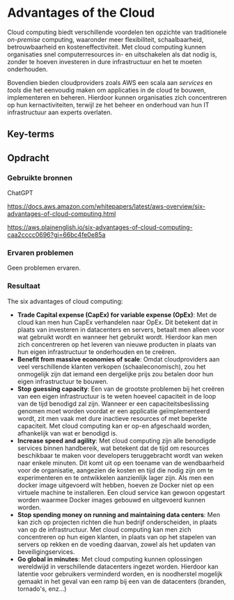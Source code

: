 # Advantages of the Cloud

Cloud computing biedt verschillende voordelen ten opzichte van traditionele _on-premise_ computing, waaronder meer flexibiliteit, schaalbaarheid, betrouwbaarheid en kosteneffectiviteit. Met cloud computing kunnen organisaties snel computerresources in- en uitschakelen als dat nodig is, zonder te hoeven investeren in dure infrastructuur en het te moeten onderhouden. 

Bovendien bieden cloudproviders zoals AWS een scala aan _services_ en _tools_ die het eenvoudig maken om applicaties in de cloud te bouwen, implementeren en beheren. Hierdoor kunnen organisaties zich concentreren op hun kernactiviteiten, terwijl ze het beheer en onderhoud van hun IT infrastructuur aan experts overlaten.

## Key-terms


## Opdracht
### Gebruikte bronnen

ChatGPT

https://docs.aws.amazon.com/whitepapers/latest/aws-overview/six-advantages-of-cloud-computing.html

https://aws.plainenglish.io/six-advantages-of-cloud-computing-caa2cccc0696?gi=66bc4fe0e85a

### Ervaren problemen
Geen problemen ervaren.

### Resultaat

The six advantages of cloud computing:


- **Trade Capital expense (CapEx) for variable expense (OpEx)**: Met de cloud kan men hun CapEx verhandelen naar OpEx. Dit betekent dat in plaats van investeren in datacenters en servers, betaalt men alleen voor wat gebruikt wordt en wanneer het gebruikt wordt. Hierdoor kan men zich concentreren op het leveren van nieuwe producten in plaats van hun eigen infrastructuur te onderhouden en te creëren.
- **Benefit from massive economies of scale**: Omdat cloudproviders aan veel verschillende klanten verkopen (schaaleconomisch), zou het onmogelijk zijn dat iemand een dergelijke prijs zou betalen door hun eigen infrastructuur te bouwen.
- **Stop guessing capacity**: Een van de grootste problemen bij het creëren van een eigen infrastructuur is te weten hoeveel capaciteit in de loop van de tijd benodigd zal zijn. Wanneer er een capaciteitsbeslissing genomen moet worden voordat er een applicatie geïmplementeerd wordt, zit men vaak met dure inactieve resources of met beperkte capaciteit. Met cloud computing kan er op-en afgeschaald worden, afhankelijk van wat er benodigd is.
- **Increase speed and agility**: Met cloud computing zijn alle benodigde services binnen handbereik, wat betekent dat de tijd om resources beschikbaar te maken voor developers teruggebracht wordt van weken naar enkele minuten. Dit komt uit op een toename van de wendbaarheid voor de organisatie, aangezien de kosten en tijd die nodig zijn om te experimenteren en te ontwikkelen aanzienlijk lager zijn. Als men een docker image uitgevoerd wilt hebben, hoeven ze Docker niet op een virtuele machine te installeren. Een cloud service kan gewoon opgestart worden waarmee Docker images gebouwd en uitgevoerd kunnen worden.
- **Stop spending money on running and maintaining data centers**: Men kan zich op projecten richten die hun bedrijf onderscheiden, in plaats van op de infrastructuur. Met cloud computing kan men zich concentreren op hun eigen klanten, in plaats van op het stapelen van servers op rekken en de voeding daarvan, zowel als het updaten van beveiligingservices.
- **Go global in minutes**: Met cloud computing kunnen oplossingen wereldwijd in verschillende datacenters ingezet worden. Hierdoor kan latentie voor gebruikers verminderd worden, en is noodherstel mogelijk gemaakt in het geval van een ramp bij een van de datacenters (branden, tornado's, enz...)
